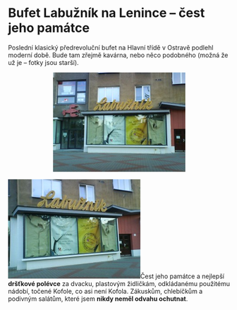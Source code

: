 <!--
title : Bufet Labužník na Lenince – čest jeho památce
author : Roman Ožana <ozana@omdesign.cz>
date : 13.9.2010 08:41:40
tags : Historie, Labužník
-->

# Bufet Labužník na Lenince – čest jeho památce

Poslední klasický předrevoluční bufet na Hlavní třídě v Ostravě podlehl moderní době. Bude tam zřejmě kavárna, nebo něco podobného (možná že už je &#8211; fotky jsou starší).

<p style="text-align: center;">
  <img class="aligncenter size-medium wp-image-1181" title="Labužník" src="dsc00582-300x225.jpg" alt="" width="300" height="225" />
</p>

<img class="aligncenter size-medium wp-image-1182" title="To byl Labužník" src="dsc00583-300x225.jpg" alt="" width="300" height="225" />Čest jeho památce a nejlepší **dršťkové polévce** za dvacku, plastovým židličkám, odkládanému použitému nádobí, točené Kofole, co asi není Kofola. Zákuskům, chlebíčkům a podivným salátům, které jsem **nikdy neměl odvahu ochutnat**.